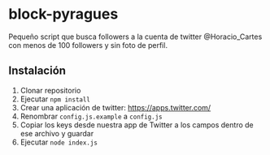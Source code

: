 # block-pyragues

Pequeño script que busca followers a la cuenta de twitter @Horacio_Cartes con menos de 100 followers y sin foto de perfil.

## Instalación
1. Clonar repositorio
2. Ejecutar `npm install`
3. Crear una aplicación de twitter: https://apps.twitter.com/
4. Renombrar `config.js.example` a `config.js`
5. Copiar los keys desde nuestra app de Twitter a los campos dentro de ese archivo y guardar
6. Ejecutar `node index.js`
